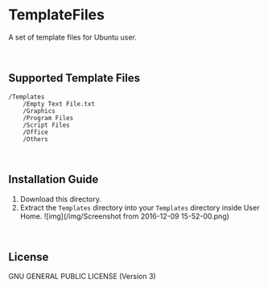 # TemplateFiles
A set of template files for Ubuntu user.

<br/>

## Supported Template Files
```
/Templates
    /Empty Text File.txt
    /Graphics
    /Program Files
    /Script Files
    /Office
    /Others
```

<br/>

## Installation Guide
1. Download this directory.
1. Extract the `Templates` directory into your `Templates` directory inside User Home.
![img](/img/Screenshot from 2016-12-09 15-52-00.png)

<br/>

## License
GNU GENERAL PUBLIC LICENSE (Version 3)
